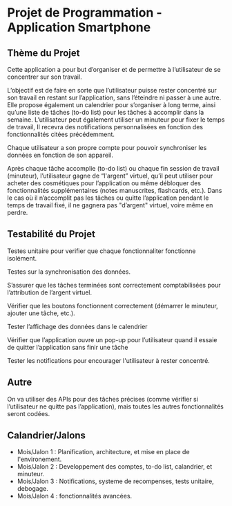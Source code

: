 # Projet de Programmation - Application Smartphone

## Thème du Projet

Cette application a pour but d’organiser et de permettre à l’utilisateur de se concentrer sur son travail.

L’objectif est de faire en sorte que l’utilisateur puisse rester concentré sur son travail en restant sur l’application, sans l’éteindre ni passer à une autre. Elle propose également un calendrier pour s’organiser à long terme, ainsi qu’une liste de tâches (to-do list) pour les tâches à accomplir dans la semaine. L’utilisateur peut également utiliser un minuteur pour fixer le temps de travail, Il recevra des notifications personnalisées en fonction des fonctionnalités citées précédemment.

Chaque utilisateur a son propre compte pour pouvoir synchroniser les données en fonction de son appareil.

Après chaque tâche accomplie (to-do list) ou chaque fin session de travail (minuteur), l’utilisateur gagne de “l'argent” virtuel, qu’il peut utiliser pour acheter des cosmétiques pour l’application ou même débloquer des fonctionnalités supplémentaires (notes manuscrites, flashcards, etc.).
Dans le cas où il n’accomplit pas les tâches ou quitte l’application pendant le temps de travail fixé, il ne gagnera pas "d’argent" virtuel, voire même en perdre.

## Testabilité du Projet

Testes unitaire pour verifier que chaque fonctionnaliter fonctionne isolément.

Testes sur la synchronisation des données.

S’assurer que les tâches terminées sont correctement comptabilisées pour l’attribution de l’argent virtuel.

Vérifier que les boutons fonctionnent correctement (démarrer le minuteur, ajouter une tâche, etc.).

Tester l’affichage des données dans le calendrier

Vérifier que l’application ouvre un pop-up pour l’utilisateur quand il essaie de quitter l’application sans finir une tâche

Tester les notifications pour encourager l'utilisateur à rester concentré.

## Autre

On va utiliser des APIs pour des tâches précises (comme vérifier si l’utilisateur ne quitte pas l’application), mais toutes les autres fonctionnalités seront codées.

## Calandrier/Jalons

- Mois/Jalon 1 :
  Planification, architecture, et mise en place de l'environement.
- Mois/Jalon 2 :
  Developpement des comptes, to-do list, calandrier, et minuteur.
- Mois/Jalon 3 :
  Notifications, systeme de recompenses, tests unitaire, debogage.
- Mois/Jalon 4 :
  fonctionnalités avancées.

